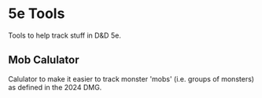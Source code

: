 # 5e Tools

Tools to help track stuff in D&D 5e.

## Mob Calulator

Calulator to make it easier to track monster 'mobs' (i.e. groups of monsters) as defined in the 2024 DMG.
